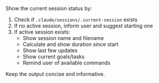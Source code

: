 Show the current session status by:

1. Check if `.claude/sessions/.current-session` exists
2. If no active session, inform user and suggest starting one
3. If active session exists:
    - Show session name and filename
    - Calculate and show duration since start
    - Show last few updates
    - Show current goals/tasks
    - Remind user of available commands

Keep the output concise and informative.
